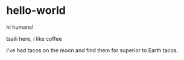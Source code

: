# hello-world
hi humans!

tsaili here,  i like coffee

I've had tacos on the moon and find them for superior to Earth tacos.
